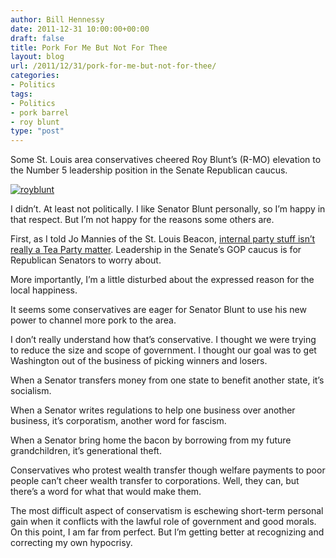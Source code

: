 ```yaml
---
author: Bill Hennessy
date: 2011-12-31 10:00:00+00:00
draft: false
title: Pork For Me But Not For Thee
layout: blog
url: /2011/12/31/pork-for-me-but-not-for-thee/
categories:
- Politics
tags:
- Politics
- pork barrel
- roy blunt
type: "post"
---
```


Some St. Louis area conservatives cheered Roy Blunt’s (R-MO) elevation to the Number 5 leadership position in the Senate Republican caucus.

[![royblunt](https://hennessysview.com/wp-content/uploads/2011/12/royblunt_thumb.jpg)
](https://hennessysview.com/wp-content/uploads/2011/12/royblunt.jpg)

I didn’t. At least not politically. I like Senator Blunt personally, so I’m happy in that respect. But I’m not happy for the reasons some others are.

First, as I told Jo Mannies of the St. Louis Beacon, [internal party stuff isn’t really a Tea Party matter](https://www.stlbeacon.org/voices/blogs/political-blogs/dc-backroom/114804-blunt-wins-no-5-senate-gop-leadership-post). Leadership in the Senate’s GOP caucus is for Republican Senators to worry about. 

More importantly, I’m a little disturbed about the expressed reason for the local happiness.

It seems some conservatives are eager for Senator Blunt to use his new power to channel more pork to the area. 

I don’t really understand how that’s conservative. I thought we were trying to reduce the size and scope of government. I thought our goal was to get Washington out of the business of picking winners and losers. 

When a Senator transfers money from one state to benefit another state, it’s socialism. 

When a Senator writes regulations to help one business over another business, it’s corporatism, another word for fascism. 

When a Senator bring home the bacon by borrowing from my future grandchildren, it’s generational theft.

Conservatives who protest wealth transfer though welfare payments to poor people can’t cheer wealth transfer to corporations. Well, they can, but there’s a word for what that would make them.

The most difficult aspect of conservatism is eschewing short-term personal gain when it conflicts with the lawful role of government and good morals. On this point, I am far from perfect. But I’m getting better at recognizing and correcting my own hypocrisy.
